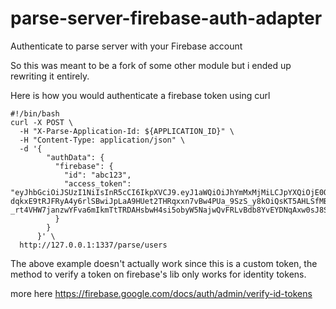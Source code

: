 # parse-server-firebase-auth-adapter
Authenticate to parse server with your Firebase account

So this was meant to be a fork of some other module but i ended up rewriting it entirely.

Here is how you would authenticate a firebase token using curl
````
#!/bin/bash
curl -X POST \
  -H "X-Parse-Application-Id: ${APPLICATION_ID}" \
  -H "Content-Type: application/json" \
  -d '{
        "authData": {
          "firebase": {
            "id": "abc123",
            "access_token": "eyJhbGciOiJSUzI1NiIsInR5cCI6IkpXVCJ9.eyJ1aWQiOiJhYmMxMjMiLCJpYXQiOjE0OTU0ODYyMjQsImV4cCI6MTQ5NTQ4OTgyNCwiYXVkIjoiaHR0cHM6Ly9pZGVudGl0eXRvb2xraXQuZ29vZ2xlYXBpcy5jb20vZ29vZ2xlLmlkZW50aXR5LmlkZW50aXR5dG9vbGtpdC52MS5JZGVudGl0eVRvb2xraXQiLCJpc3MiOiJmaXJlYmFzZS1hZG1pbnNkay1hdGwxbUBmaXJlYmFzZS1wYXIuaWFtLmdzZXJ2aWNlYWNjb3VudC5jb20iLCJzdWIiOiJmaXJlYmFzZS1hZG1pbnNkay1hdGwxbUBmaXJlYmFzZS1wYXIuaWFtLmdzZXJ2aWNlYWNjb3VudC5jb20ifQ.agnydwLXwoYCUAwXEiix8EteYojBlWcn3_1xUFO1xXmTNFheyLz6FJNEHhyLvkAPyRBECSc-dqkxE9tRJFRyA4y6rlSBwiJpLaA9HUet2THRqxxn7vBw4PUa_9SzS_y8kOiQsKT5AHLSfMB0Afn24Yy-_rt4VHW7janzwYFva6mIkmTtTRDAHsbwH4si5obyW5NajwQvFRLvBdb8YvEYDNqAxw0sJ8SbfMOvp44MujQ7EBUqcO632DFIJ8npYTRRsz_VtErdkH3s0u3RJJ2oKVg0OiapUjajLiwbYdBw3XS6Ip1PpdYCJ3h3n7EuorR_UErpXiASZy8aQDMCz7gb9A"
          }
        }
      }' \
  http://127.0.0.1:1337/parse/users
````

The above example doesn't actually work since this is a custom token, the method
to verify a token on firebase's lib only works for identity tokens.

more here https://firebase.google.com/docs/auth/admin/verify-id-tokens
